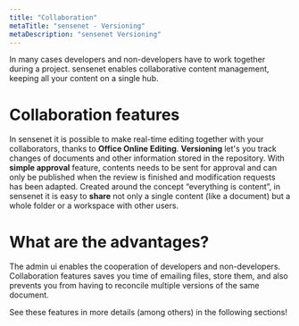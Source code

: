 ```yaml
---
title: "Collaboration"
metaTitle: "sensenet - Versioning"
metaDescription: "sensenet Versioning"
---
```


In many cases developers and non-developers have to work together during a project. sensenet enables collaborative content management, keeping all your content on a single hub.

# Collaboration features

In sensenet it is possible to make real-time editing together with your collaborators, thanks to **Office Online Editing**. 
**Versioning** let's you track changes of documents and other information stored in the repository.
With **simple approval** feature, contents needs to be sent for approval and can only be published when the review is finished and modification requests has been adapted.
Created around the concept “everything is content”, in sensenet it is easy to **share** not only a single content (like a document) but a whole folder or a workspace with other users.

# What are the advantages?

The admin ui enables the cooperation of developers and non-developers.
Collaboration features saves you time of emailing files, store them, and also prevents you from having to reconcile multiple versions of the same document.

See these features in more details (among others) in the following sections!
